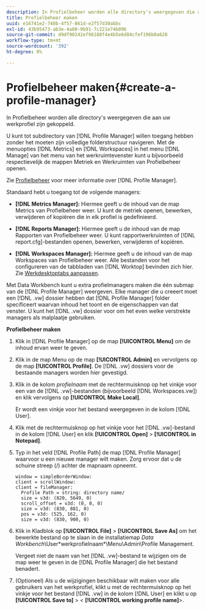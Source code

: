 ```yaml
---
description: In Profielbeheer worden alle directory's weergegeven die aan uw werkprofiel zijn gekoppeld.
title: Profielbeheer maken
uuid: e16741e2-740b-4f57-861d-e2f57d30abbc
exl-id: 43b95473-ab3e-4a80-9b91-7c221e74b096
source-git-commit: d9df90242ef96188f4e4b5e6d04cfef196b0a628
workflow-type: tm+mt
source-wordcount: '392'
ht-degree: 0%

---
```


# Profielbeheer maken{#create-a-profile-manager}

In Profielbeheer worden alle directory&#39;s weergegeven die aan uw werkprofiel zijn gekoppeld.

U kunt tot subdirectory van [!DNL Profile Manager] willen toegang hebben zonder het moeten zijn volledige folderstructuur navigeren. Met de menuopties [!DNL Metrics] en [!DNL Workspaces] in het menu [!DNL Manage] van het menu van het werkruimtevenster kunt u bijvoorbeeld respectievelijk de mappen Metriek en Werkruimten van Profielbeheer openen.

Zie [Profielbeheer](https://docs.adobe.com/content/help/en/data-workbench/using/client/ui-analysis-features/cstm-prof-files-mgrs/c-new-prof-mgrs.html) voor meer informatie over [!DNL Profile Manager].

Standaard hebt u toegang tot de volgende managers:

* **[!DNL Metrics Manager]:** Hiermee geeft u de inhoud van de map Metrics van Profielbeheer weer. U kunt de metriek openen, bewerken, verwijderen of kopiëren die in elk profiel is gedefinieerd.
* **[!DNL Reports Manager]:** Hiermee geeft u de inhoud van de map Rapporten van Profielbeheer weer. U kunt rapportwerkruimten of [!DNL report.cfg]-bestanden openen, bewerken, verwijderen of kopiëren.

* **[!DNL Workspaces Manager]:** Hiermee geeft u de inhoud van de map Workspaces van Profielbeheer weer. Alle bestanden voor het configureren van de tabbladen van [!DNL Worktop] bevinden zich hier. Zie [Werkdesktoptabs aanpassen](../../../../home/c-get-started/c-intf-anlys-ftrs/c-cstm-wktp-tabs/c-cstm-wktp-tabs.md).

Met Data Workbench kunt u extra profielmanagers maken die één submap van de [!DNL Profile Manager] weergeven. Elke manager die u creeert moet een [!DNL .vw] dossier hebben dat [!DNL Profile Manager] folder specificeert waarvan inhoud het toont en de eigenschappen van dat venster. U kunt het [!DNL .vw] dossier voor om het even welke verstrekte managers als malplaatje gebruiken.

**Profielbeheer maken**

1. Klik in [!DNL Profile Manager] op de map **[!UICONTROL Menu]** om de inhoud ervan weer te geven.
1. Klik in de map Menu op de map **[!UICONTROL Admin]** en vervolgens op de map **[!UICONTROL Profile]**. De [!DNL .vw] dossiers voor de bestaande managers worden hier gevestigd.
1. Klik in de kolom *profielnaam* met de rechtermuisknop op het vinkje voor een van de [!DNL .vw]-bestanden (bijvoorbeeld [!DNL Workspaces.vw]) en klik vervolgens op **[!UICONTROL Make Local]**.

   Er wordt een vinkje voor het bestand weergegeven in de kolom [!DNL User].

1. Klik met de rechtermuisknop op het vinkje voor het [!DNL .vw]-bestand in de kolom [!DNL User] en klik **[!UICONTROL Open]** > **[!UICONTROL in Notepad]**.
1. Typ in het veld [!DNL Profile Path] de map [!DNL Profile Manager] waarvoor u een nieuwe manager wilt maken. Zorg ervoor dat u de schuine streep (/) achter de mapnaam opneemt.

   ```
   window = simpleBorderWindow:
   client = scrollWindow: 
   client = fileManager:
     Profile Path = string: directory name/
     size = v3d: (820, 5649, 0)
     scroll_offset = v3d: (0, 0, 0)
     size = v3d: (830, 881, 0)
     pos = v3d: (525, 162, 0)
     size = v3d: (830, 900, 0)
   ```

1. Klik in Kladblok op **[!UICONTROL File]** > **[!UICONTROL Save As]** om het bewerkte bestand op te slaan in de installatiemap *Data Workbench*\User\*werkprofielnaam*\Menu\Admin\Profile Management.

   Vergeet niet de naam van het [!DNL .vw]-bestand te wijzigen om de map weer te geven in de [!DNL Profile Manager] die het bestand benadert.

1. (Optioneel) Als u de wijzigingen beschikbaar wilt maken voor alle gebruikers van het werkprofiel, klikt u met de rechtermuisknop op het vinkje voor het bestand [!DNL .vw] in de kolom [!DNL User] en klikt u op **[!UICONTROL Save to]** > &lt; **[!UICONTROL working profile name]**>.
